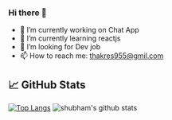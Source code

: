 ### Hi there 👋

- 🔭 I’m currently working on Chat App
- 🌱 I’m currently learning reactjs
- 🤔 I’m looking for Dev job
- 📫 How to reach me: thakres955@gmil.com




## &#x1f4c8; GitHub Stats

[![Top Langs](https://github-readme-stats.vercel.app/api/top-langs/?username=shubhthakre&theme=algolia&&layout=compact&langs_count=5)](https://github.com/shubhthakre/github-readme-stats)
![shubham's github stats](https://github-readme-stats.vercel.app/api?username=shubham&theme=algolia)

